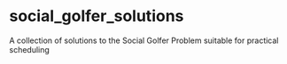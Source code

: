 # social_golfer_solutions
A collection of solutions to the Social Golfer Problem suitable for practical scheduling
